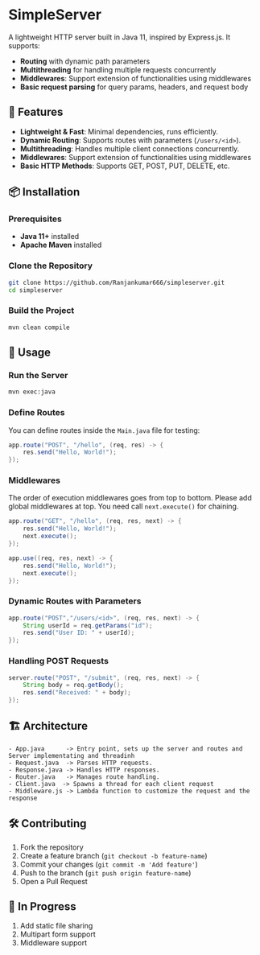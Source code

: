 # SimpleServer

A lightweight HTTP server built in Java 11, inspired by Express.js. It supports:

- **Routing** with dynamic path parameters
- **Multithreading** for handling multiple requests concurrently
- **Middlewares**: Support extension of functionalities using middlewares
- **Basic request parsing** for query params, headers, and request body

## 🚀 Features

- **Lightweight & Fast**: Minimal dependencies, runs efficiently.
- **Dynamic Routing**: Supports routes with parameters (`/users/<id>`).
- **Multithreading**: Handles multiple client connections concurrently.
- **Middlewares**: Support extension of functionalities using middlewares
- **Basic HTTP Methods**: Supports GET, POST, PUT, DELETE, etc.


## 📦 Installation

### Prerequisites

- **Java 11+** installed
- **Apache Maven** installed

### Clone the Repository

```sh
git clone https://github.com/Ranjankumar666/simpleserver.git
cd simpleserver
```

### Build the Project

```sh
mvn clean compile
```

## 🚀 Usage

### Run the Server

```sh
mvn exec:java
```

### Define Routes

You can define routes inside the `Main.java` file for testing:

```java
app.route("POST", "/hello", (req, res) -> {
    res.send("Hello, World!");
});
```

### Middlewares

The order of execution middlewares goes from top to bottom. Please add global middlewares at top. You need call `next.execute()` for chaining.

```java
app.route("GET", "/hello", (req, res, next) -> {
    res.send("Hello, World!");
    next.execute();
});

app.use((req, res, next) -> {
    res.send("Hello, World!");
    next.execute();
});

```

### Dynamic Routes with Parameters

```java
app.route("POST","/users/<id>", (req, res, next) -> {
    String userId = req.getParams("id");
    res.send("User ID: " + userId);
});
```

### Handling POST Requests

```java
server.route("POST", "/submit", (req, res, next) -> {
    String body = req.getBody();
    res.send("Received: " + body);
});
```



## 🏗 Architecture

```plaintext
- App.java      -> Entry point, sets up the server and routes and Server implementating and threadinh
- Request.java  -> Parses HTTP requests.
- Response.java -> Handles HTTP responses.
- Router.java   -> Manages route handling.
- Client.java  -> Spawns a thread for each client request
- Middleware.js -> Lambda function to customize the request and the response

```

## 🛠 Contributing

1. Fork the repository
2. Create a feature branch (`git checkout -b feature-name`)
3. Commit your changes (`git commit -m 'Add feature'`)
4. Push to the branch (`git push origin feature-name`)
5. Open a Pull Request

## 📜 In Progress

1. Add static file sharing
2. Multipart form support
3. Middleware support
